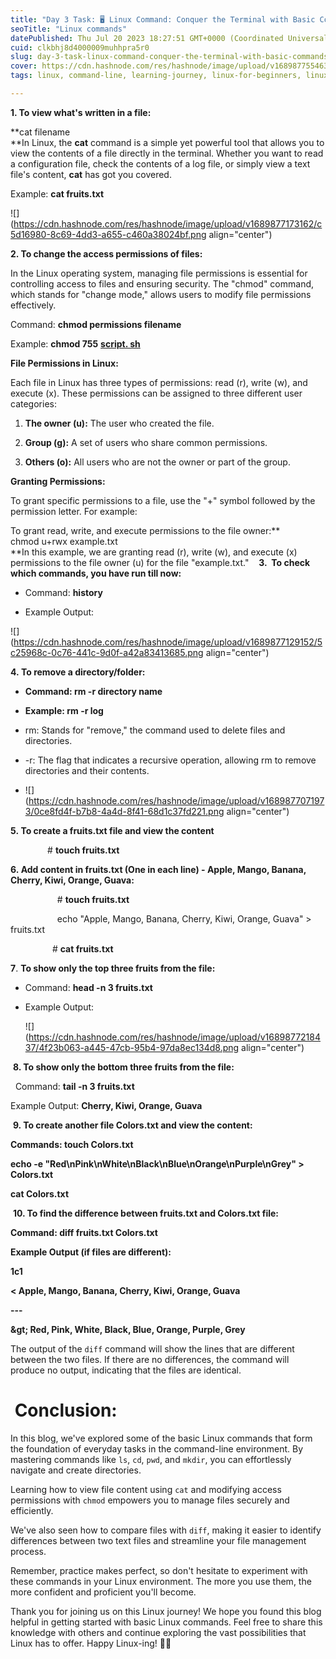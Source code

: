 ```yaml
---
title: "Day 3 Task: 🖥️ Linux Command: Conquer the Terminal with Basic Commands for File Magic, Permissions, and Comparison!"
seoTitle: "Linux commands"
datePublished: Thu Jul 20 2023 18:27:51 GMT+0000 (Coordinated Universal Time)
cuid: clkbhj8d4000009muhhpra5r0
slug: day-3-task-linux-command-conquer-the-terminal-with-basic-commands-for-file-magic-permissions-and-comparison
cover: https://cdn.hashnode.com/res/hashnode/image/upload/v1689877554634/f7930508-fcb7-4dfa-a5db-7740bf3a13df.jpeg
tags: linux, command-line, learning-journey, linux-for-beginners, linuxpermissions-userpermissions-filepermissions-directorypermissions-linuxsecurity-accesscontrol-setuid-setgid-stickybit-linuxuseraccounts-ownershipandpermissions-linuxfilesystem-commandline-linuxadministration-systemsecurity

---
```


**1\. To view what's written in a file:**

**cat filename  
**In Linux, the **cat** command is a simple yet powerful tool that allows you to view the contents of a file directly in the terminal. Whether you want to read a configuration file, check the contents of a log file, or simply view a text file's content, **cat** has got you covered.

Example: **cat fruits.txt**

![](https://cdn.hashnode.com/res/hashnode/image/upload/v1689877173162/c5d16980-8c69-4dd3-a655-c460a38024bf.png align="center")

**2\. To change the access permissions of files:**

In the Linux operating system, managing file permissions is essential for controlling access to files and ensuring security. The "chmod" command, which stands for "change mode," allows users to modify file permissions effectively.

Command: **chmod permissions filename**

Example: **chmod 755** [**script. sh**](http://script.sh)

**File Permissions in Linux:**

Each file in Linux has three types of permissions: read (r), write (w), and execute (x). These permissions can be assigned to three different user categories:

1. **The owner (u):** The user who created the file.
    
2. **Group (g):** A set of users who share common permissions.
    
3. **Others (o):** All users who are not the owner or part of the group.
    

**Granting Permissions:**

To grant specific permissions to a file, use the "+" symbol followed by the permission letter. For example:

To grant read, write, and execute permissions to the file owner:**  
chmod u+rwx example.txt  
**In this example, we are granting read (r), write (w), and execute (x) permissions to the file owner (u) for the file "example.txt."    **3.  To check which commands, you have run till now:**

* Command: **history**
    
* Example Output:
    

![](https://cdn.hashnode.com/res/hashnode/image/upload/v1689877129152/5c25968c-0c76-441c-9d0f-a42a83413685.png align="center")

**4. To remove a directory/folder:**

* **Command: rm -r directory name**
    
* **Example: rm -r log**
    
* rm: Stands for "remove," the command used to delete files and directories.
    
* \-r: The flag that indicates a recursive operation, allowing rm to remove directories and their contents.
    
* ![](https://cdn.hashnode.com/res/hashnode/image/upload/v1689877071973/0ce8fd4f-b7b8-4a4d-8f41-68d1c37fd221.png align="center")
    

**5. To create a fruits.txt file and view the content**

               \# **touch fruits.txt**

**6. Add content in fruits.txt (One in each line) - Apple, Mango, Banana, Cherry, Kiwi, Orange, Guava:**

                   # **touch fruits.txt**

                   echo "Apple, Mango, Banana, Cherry, Kiwi, Orange, Guava" &gt; fruits.txt

                 # **cat fruits.txt**  
  
**7**. **To show only the top three fruits from the file:**

* Command: **head -n 3 fruits.txt**
    
* Example Output:
    
    ![](https://cdn.hashnode.com/res/hashnode/image/upload/v1689877218437/4f23b063-a445-47cb-95b4-97da8ec134d8.png align="center")
    

 **8\. To show only the bottom three fruits from the file:**

  Command: **tail -n 3 fruits.txt**

Example Output: **Cherry, Kiwi, Orange, Guava**

 **9. To create another file Colors.txt and view the content:**

**Commands: touch Colors.txt**

**echo -e "Red\\nPink\\nWhite\\nBlack\\nBlue\\nOrange\\nPurple\\nGrey" &gt; Colors.txt**

**cat Colors.txt**

 **10. To find the difference between fruits.txt and Colors.txt file:**

**Command: diff fruits.txt Colors.txt**

**Example Output (if files are different):**

**1c1**

**&lt; Apple, Mango, Banana, Cherry, Kiwi, Orange, Guava**

**\---**

**\&gt; Red, Pink, White, Black, Blue, Orange, Purple, Grey**

The output of the `diff` command will show the lines that are different between the two files. If there are no differences, the command will produce no output, indicating that the files are identical.

#  Conclusion:

In this blog, we've explored some of the basic Linux commands that form the foundation of everyday tasks in the command-line environment. By mastering commands like `ls`, `cd`, `pwd`, and `mkdir`, you can effortlessly navigate and create directories.

Learning how to view file content using `cat` and modifying access permissions with `chmod` empowers you to manage files securely and efficiently.

We've also seen how to compare files with `diff`, making it easier to identify differences between two text files and streamline your file management process.

Remember, practice makes perfect, so don't hesitate to experiment with these commands in your Linux environment. The more you use them, the more confident and proficient you'll become.

Thank you for joining us on this Linux journey! We hope you found this blog helpful in getting started with basic Linux commands. Feel free to share this knowledge with others and continue exploring the vast possibilities that Linux has to offer. Happy Linux-ing! 🐧🌟